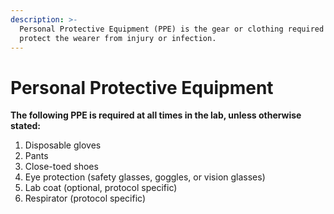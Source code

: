 ```yaml
---
description: >-
  Personal Protective Equipment (PPE) is the gear or clothing required in lab to
  protect the wearer from injury or infection.
---
```


# Personal Protective Equipment

**The following PPE is required at all times in the lab, unless otherwise stated:**

1. Disposable gloves 
2. Pants
3. Close-toed shoes
4. Eye protection \(safety glasses, goggles, or vision glasses\)
5. Lab coat \(optional, protocol specific\)
6. Respirator \(protocol specific\)

